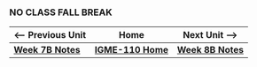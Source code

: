 ### NO CLASS FALL BREAK

| <-- Previous Unit | Home | Next Unit -->
| --- | --- | --- 
|   [**Week 7B Notes**](7B.md)  |  [**IGME-110 Home**](../) | [**Week 8B Notes**](8B.md)
